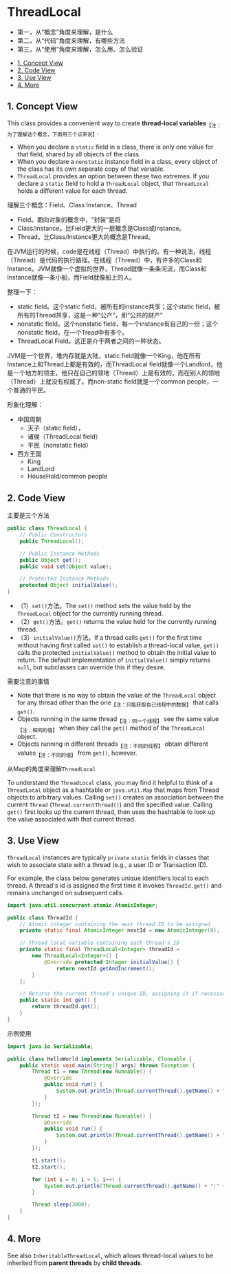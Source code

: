 # ThreadLocal

- 第一，从“概念”角度来理解，是什么
- 第二，从“代码”角度来理解，有哪些方法
- 第三，从“使用”角度来理解，怎么用、怎么验证

<!-- TOC -->

- [1. Concept View](#1-concept-view)
- [2. Code View](#2-code-view)
- [3. Use View](#3-use-view)
- [4. More](#4-more)

<!-- /TOC -->

## 1. Concept View

This class provides a convenient way to create **thread-local variables**<sub>【注：为了理解这个概念，下面用三个点来说】</sub>.

- When you declare a `static` field in a class, there is only one value for that field, shared by all objects of the class.
- When you declare a `nonstatic` instance field in a class, every object of the class has its own separate copy of that variable.
- `ThreadLocal` provides an option between these two extremes. If you declare a `static` field to hold a `ThreadLocal` object, that `ThreadLocal` holds a different value for each thread.

理解三个概念：Field、Class Instance、Thread

- Field。面向对象的概念中，“封装”是将
- Class/Instance。比Field更大的一层概念是Class或Instance。
- Thread。比Class/Instance更大的概念是Thread。

在JVM运行的时候，code是在线程（Thread）中执行的。有一种说法，线程（Thread）是代码的执行路径。在线程（Thread）中，有许多的Class和Instance。JVM就像一个虚拟的世界，Thread就像一条条河流，而Class和Instance就像一条小船，而Field就像船上的人。

整理一下：

- static field。这个static field，被所有的instance共享；这个static field，被所有的Thread共享，这是一种“公产”，即“公共的财产”
- nonstatic field。这个nonstatic field，每一个instance有自己的一份；这个nonstatic field，在一个Tread中有多个。
- ThreadLocal Field。这正是介于两者之间的一种状态。

JVM是一个世界，堆内存就是大陆，static field就像一个King，他在所有Instance上和Thread上都是有效的，而ThreadLocal field就像一个Landlord，他是一个地方的领主，他只在自己的领地（Thread）上是有效的，而在别人的领地（Thread）上就没有权威了。而non-static field就是一个common people，一个普通的平民。

形象化理解：

- 中国周朝
  - 天子（static field），
  - 诸侯（ThreadLocal field）
  - 平民（nonstatic field）
- 西方王国
  - King
  - LandLord
  - HouseHold/common people

## 2. Code View

主要是三个方法

```java
public class ThreadLocal {
    // Public Constructors
    public ThreadLocal();

    // Public Instance Methods
    public Object get();
    public void set(Object value);

    // Protected Instance Methods
    protected Object initialValue();
}
```

- （1）`set()`方法。The `set()` method sets the value held by the `ThreadLocal` object for the currently running thread.
- （2）`get()`方法。`get()` returns the value held for the currently running thread.
- （3）`initialValue()`方法。If a thread calls `get()` for the first time without having first called `set()` to establish a thread-local value, `get()` calls the protected `initialValue()` method to obtain the initial value to return. The default implementation of `initialValue()` simply returns `null`, but subclasses can override this if they desire.

需要注意的事情

- Note that there is no way to obtain the value of the `ThreadLocal` object for any thread other than the one<sub>【注：只能获取自己线程中的数据】</sub> that calls `get()`.
- Objects running in the same thread<sub>【注：同一个线程】</sub> see the same value<sub>【注：相同的值】</sub> when they call the `get()` method of the `ThreadLocal` object.
- Objects running in different threads<sub>【注：不同的线程】</sub> obtain different values<sub>【注：不同的值】</sub> from `get()`, however.

从Map的角度来理解`ThreadLocal`

To understand the `ThreadLocal` class, you may find it helpful to think of a `ThreadLocal` object as a hashtable or `java.util.Map` that maps from Thread objects to arbitrary values. Calling `set()` creates an association between the current `Thread` (`Thread.currentThread()`) and the specified value. Calling `get()` first looks up the current thread, then uses the hashtable to look up the value associated with that current thread.



## 3. Use View

`ThreadLocal` instances are typically `private` `static` fields in classes that wish to associate state with a thread (e.g., a user ID or Transaction ID).

For example, the class below generates unique identifiers local to each thread. A thread's id is assigned the first time it invokes `ThreadId.get()` and remains unchanged on subsequent calls.

```java
import java.util.concurrent.atomic.AtomicInteger;

public class ThreadId {
    // Atomic integer containing the next thread ID to be assigned
    private static final AtomicInteger nextId = new AtomicInteger(0);

    // Thread local variable containing each thread's ID
    private static final ThreadLocal<Integer> threadId =
        new ThreadLocal<Integer>() {
            @Override protected Integer initialValue() {
                return nextId.getAndIncrement();
        }
    };

    // Returns the current thread's unique ID, assigning it if necessary
    public static int get() {
        return threadId.get();
    }
}
```

示例使用

```java
import java.io.Serializable;

public class HelloWorld implements Serializable, Cloneable {
    public static void main(String[] args) throws Exception {
        Thread t1 = new Thread(new Runnable() {
            @Override
            public void run() {
                System.out.println(Thread.currentThread().getName() + ":" + ThreadId.get());
            }
        });

        Thread t2 = new Thread(new Runnable() {
            @Override
            public void run() {
                System.out.println(Thread.currentThread().getName() + ":" + ThreadId.get());
            }
        });

        t1.start();
        t2.start();

        for (int i = 0; i < 5; i++) {
            System.out.println(Thread.currentThread().getName() + ":" + ThreadId.get());
        }

        Thread.sleep(3000);
    }
}
```

## 4. More

See also `InheritableThreadLocal`, which allows thread-local values to be inherited from **parent threads** by **child threads**.

